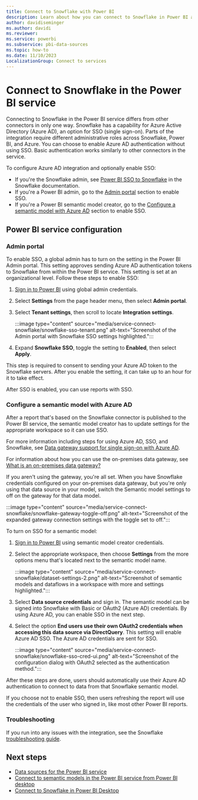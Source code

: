 ```yaml
---
title: Connect to Snowflake with Power BI
description: Learn about how you can connect to Snowflake in Power BI and configure with Azure Active Directory for SSO authentication or a gateway.
author: davidiseminger
ms.author: davidi
ms.reviewer: 
ms.service: powerbi
ms.subservice: pbi-data-sources
ms.topic: how-to
ms.date: 11/10/2023
LocalizationGroup: Connect to services
---
```

# Connect to Snowflake in the Power BI service

Connecting to Snowflake in the Power BI service differs from other connectors in only one way. Snowflake has a capability for Azure Active Directory (Azure AD), an option for SSO (single sign-on). Parts of the integration require different administrative roles across Snowflake, Power BI, and Azure. You can choose to enable Azure AD authentication without using SSO. Basic authentication works similarly to other connectors in the service.

To configure Azure AD integration and optionally enable SSO:

* If you're the Snowflake admin, see [Power BI SSO to Snowflake](https://docs.snowflake.com/en/user-guide/oauth-powerbi.html) in the Snowflake documentation.
* If you're a Power BI admin, go to the [Admin portal](service-connect-snowflake.md#admin-portal) section to enable SSO.
* If you're a Power BI semantic model creator, go to the [Configure a semantic model with Azure AD](service-connect-snowflake.md#configure-a-semantic-model-with-azure-ad) section to enable SSO.

## Power BI service configuration

### Admin portal

To enable SSO, a global admin has to turn on the setting in the Power BI Admin portal. This setting approves sending Azure AD authentication tokens to Snowflake from within the Power BI service. This setting is set at an organizational level. Follow these steps to enable SSO:

1. [Sign in to Power BI](https://app.powerbi.com) using global admin credentials.
1. Select **Settings** from the page header menu, then select **Admin portal**.
1. Select **Tenant settings**, then scroll to locate **Integration settings**.

   :::image type="content" source="media/service-connect-snowflake/snowflake-sso-tenant.png" alt-text="Screenshot of the Admin portal with Snowflake SSO settings highlighted.":::

1. Expand **Snowflake SSO**, toggle the setting to **Enabled**, then select **Apply**.

This step is required to consent to sending your Azure AD token to the  Snowflake  servers. After you enable the setting, it can take up to an hour for it to take effect.

After SSO is enabled, you can use reports with SSO.

### Configure a semantic model with Azure AD

After a report that's based on the Snowflake connector is published to the Power BI service, the semantic model creator has to update settings for the appropriate workspace so it can use SSO.

For more information including steps for using Azure AD, SSO, and Snowflake, see [Data gateway support for single sign-on with Azure AD](https://powerbi.microsoft.com/blog/announcing-data-gateway-support-for-single-sign-on-sso-with-azure-active-directory/).

For information about how you can use the on-premises data gateway, see [What is an on-premises data gateway?](service-gateway-onprem.md)

If you aren't using the gateway, you're all set. When you have Snowflake credentials configured on your on-premises data gateway, but you're only using that data source in your model, switch the Semantic model settings to off on the gateway for that data model.

:::image type="content" source="media/service-connect-snowflake/snowflake-gateway-toggle-off.png" alt-text="Screenshot of the expanded gateway connection settings with the toggle set to off.":::

To turn on SSO for a semantic model:

1. [Sign in to Power BI](https://app.powerbi.com) using semantic model creator credentials.
1. Select the appropriate workspace, then choose **Settings** from the more options menu that's located next to the semantic model name.

   :::image type="content" source="media/service-connect-snowflake/dataset-settings-2.png" alt-text="Screenshot of semantic models and dataflows in a workspace with more and settings highlighted.":::

1. Select **Data source credentials** and sign in. The semantic model can be signed into Snowflake with Basic or OAuth2 (Azure AD) credentials. By using Azure AD, you can enable SSO in the next step.
1. Select the option **End users use their own OAuth2 credentials when accessing this data source via DirectQuery**. This setting will enable Azure AD SSO. The Azure AD credentials are sent for SSO.

   :::image type="content" source="media/service-connect-snowflake/snowflake-sso-cred-ui.png" alt-text="Screenshot of the configuration dialog with OAuth2 selected as the authentication method.":::

After these steps are done, users should automatically use their Azure AD authentication to connect to data from that Snowflake semantic model.

If you choose not to enable SSO, then users refreshing the report will use the credentials of the user who signed in, like most other Power BI reports.

### Troubleshooting

If you run into any issues with the integration, see the Snowflake [troubleshooting guide](https://docs.snowflake.com/en/user-guide/oauth-powerbi.html#troubleshooting).

## Next steps

* [Data sources for the Power BI service](service-get-data.md)
* [Connect to semantic models in the Power BI service from Power BI desktop](desktop-report-lifecycle-datasets.md)
* [Connect to Snowflake in Power BI Desktop](/power-query/connectors/snowflake)
